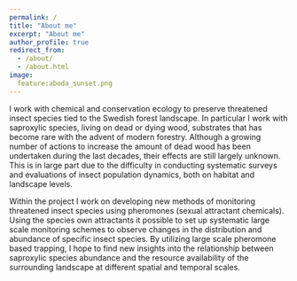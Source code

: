 ```yaml
---
permalink: /
title: "About me"
excerpt: "About me"
author_profile: true
redirect_from: 
  - /about/
  - /about.html
image:
  feature:aboda_sunset.png
---
```


I work with chemical and conservation ecology to preserve threatened insect species tied to the Swedish forest landscape. In particular I work with saproxylic species, living on dead or dying wood, substrates that has become rare with the advent of modern forestry. Although a growing number of actions to increase the amount of dead wood has been undertaken during the last decades, their effects are still largely unknown. This is in large part due to the difficulty in conducting systematic surveys and evaluations of insect population dynamics, both on habitat and landscape levels.

Within the project I work on developing new methods of monitoring threatened insect species using pheromones (sexual attractant chemicals). Using the species own attractants it possible to set up systematic large scale monitoring schemes to observe changes in the distribution and abundance of specific insect species. By utilizing large scale pheromone based trapping, I hope to find new insights into the relationship between saproxylic species abundance and the resource availability of the surrounding landscape at different spatial and temporal scales.
